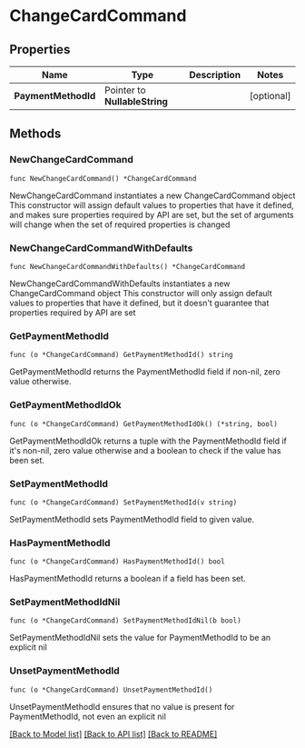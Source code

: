 # ChangeCardCommand

## Properties

Name | Type | Description | Notes
------------ | ------------- | ------------- | -------------
**PaymentMethodId** | Pointer to **NullableString** |  | [optional] 

## Methods

### NewChangeCardCommand

`func NewChangeCardCommand() *ChangeCardCommand`

NewChangeCardCommand instantiates a new ChangeCardCommand object
This constructor will assign default values to properties that have it defined,
and makes sure properties required by API are set, but the set of arguments
will change when the set of required properties is changed

### NewChangeCardCommandWithDefaults

`func NewChangeCardCommandWithDefaults() *ChangeCardCommand`

NewChangeCardCommandWithDefaults instantiates a new ChangeCardCommand object
This constructor will only assign default values to properties that have it defined,
but it doesn't guarantee that properties required by API are set

### GetPaymentMethodId

`func (o *ChangeCardCommand) GetPaymentMethodId() string`

GetPaymentMethodId returns the PaymentMethodId field if non-nil, zero value otherwise.

### GetPaymentMethodIdOk

`func (o *ChangeCardCommand) GetPaymentMethodIdOk() (*string, bool)`

GetPaymentMethodIdOk returns a tuple with the PaymentMethodId field if it's non-nil, zero value otherwise
and a boolean to check if the value has been set.

### SetPaymentMethodId

`func (o *ChangeCardCommand) SetPaymentMethodId(v string)`

SetPaymentMethodId sets PaymentMethodId field to given value.

### HasPaymentMethodId

`func (o *ChangeCardCommand) HasPaymentMethodId() bool`

HasPaymentMethodId returns a boolean if a field has been set.

### SetPaymentMethodIdNil

`func (o *ChangeCardCommand) SetPaymentMethodIdNil(b bool)`

 SetPaymentMethodIdNil sets the value for PaymentMethodId to be an explicit nil

### UnsetPaymentMethodId
`func (o *ChangeCardCommand) UnsetPaymentMethodId()`

UnsetPaymentMethodId ensures that no value is present for PaymentMethodId, not even an explicit nil

[[Back to Model list]](../README.md#documentation-for-models) [[Back to API list]](../README.md#documentation-for-api-endpoints) [[Back to README]](../README.md)


